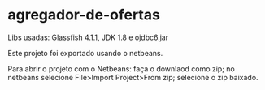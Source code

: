 # agregador-de-ofertas

Libs usadas: Glassfish 4.1.1, JDK 1.8 e ojdbc6.jar

Este projeto foi exportado usando o netbeans.

Para abrir o projeto com o Netbeans: faça o downlaod como zip; no netbeans selecione File>Import Project>From zip; selecione o zip baixado.
